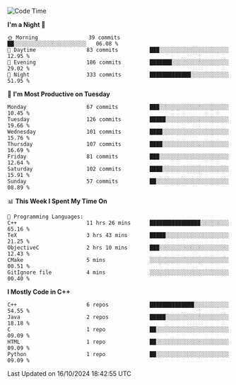 <!--START_SECTION:waka-->
![Code Time](http://img.shields.io/badge/Code%20Time-96%20hrs%2036%20mins-blue)

**I'm a Night 🦉** 

```text
🌞 Morning                39 commits          ██░░░░░░░░░░░░░░░░░░░░░░░   06.08 % 
🌆 Daytime                83 commits          ███░░░░░░░░░░░░░░░░░░░░░░   12.95 % 
🌃 Evening                186 commits         ███████░░░░░░░░░░░░░░░░░░   29.02 % 
🌙 Night                  333 commits         █████████████░░░░░░░░░░░░   51.95 % 
```
📅 **I'm Most Productive on Tuesday** 

```text
Monday                   67 commits          ███░░░░░░░░░░░░░░░░░░░░░░   10.45 % 
Tuesday                  126 commits         █████░░░░░░░░░░░░░░░░░░░░   19.66 % 
Wednesday                101 commits         ████░░░░░░░░░░░░░░░░░░░░░   15.76 % 
Thursday                 107 commits         ████░░░░░░░░░░░░░░░░░░░░░   16.69 % 
Friday                   81 commits          ███░░░░░░░░░░░░░░░░░░░░░░   12.64 % 
Saturday                 102 commits         ████░░░░░░░░░░░░░░░░░░░░░   15.91 % 
Sunday                   57 commits          ██░░░░░░░░░░░░░░░░░░░░░░░   08.89 % 
```


📊 **This Week I Spent My Time On** 

```text
💬 Programming Languages: 
C++                      11 hrs 26 mins      ████████████████░░░░░░░░░   65.16 % 
TeX                      3 hrs 43 mins       █████░░░░░░░░░░░░░░░░░░░░   21.25 % 
ObjectiveC               2 hrs 10 mins       ███░░░░░░░░░░░░░░░░░░░░░░   12.43 % 
CMake                    5 mins              ░░░░░░░░░░░░░░░░░░░░░░░░░   00.51 % 
GitIgnore file           4 mins              ░░░░░░░░░░░░░░░░░░░░░░░░░   00.40 % 
```

**I Mostly Code in C++** 

```text
C++                      6 repos             ██████████████░░░░░░░░░░░   54.55 % 
Java                     2 repos             █████░░░░░░░░░░░░░░░░░░░░   18.18 % 
C                        1 repo              ██░░░░░░░░░░░░░░░░░░░░░░░   09.09 % 
HTML                     1 repo              ██░░░░░░░░░░░░░░░░░░░░░░░   09.09 % 
Python                   1 repo              ██░░░░░░░░░░░░░░░░░░░░░░░   09.09 % 
```




 Last Updated on 16/10/2024 18:42:55 UTC
<!--END_SECTION:waka-->
